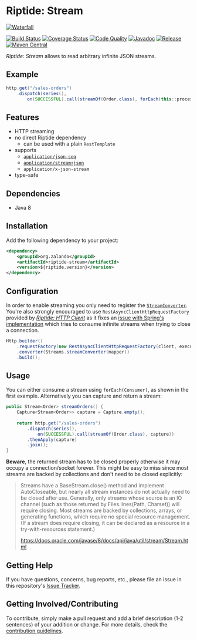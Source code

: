 # Riptide: Stream

[![Waterfall](../docs/waterfall.jpg)](https://pixabay.com/en/waterfalls-river-stream-water-691917/)

[![Build Status](https://img.shields.io/travis/zalando/riptide.svg)](https://travis-ci.org/zalando/riptide)
[![Coverage Status](https://img.shields.io/coveralls/zalando/riptide.svg)](https://coveralls.io/r/zalando/riptide)
[![Code Quality](https://img.shields.io/codacy/grade/1fbe3d16ca544c0c8589692632d114de/master.svg)](https://www.codacy.com/app/whiskeysierra/riptide)
[![Javadoc](https://www.javadoc.io/badge/org.zalando/riptide-stream.svg)](http://www.javadoc.io/doc/org.zalando/riptide-stream)
[![Release](https://img.shields.io/github/release/zalando/riptide.svg)](https://github.com/zalando/riptide/releases)
[![Maven Central](https://img.shields.io/maven-central/v/org.zalando/riptide-stream.svg)](https://maven-badges.herokuapp.com/maven-central/org.zalando/riptide-stream)

*Riptide: Stream* allows to read arbitrary infinite JSON streams.

## Example

```java
http.get("/sales-orders")
    .dispatch(series(),
        on(SUCCESSFUL).call(streamOf(Order.class), forEach(this::process)));
```

## Features

- HTTP streaming
- no direct Riptide dependency
  - can be used with a plain `RestTemplate`
- supports
  - [`application/json-seq`](https://tools.ietf.org/html/rfc7464)
  - [`application/stream+json`](https://tools.ietf.org/id/draft-snell-activity-streams-type-01.html)
  - `application/x-json-stream`
- type-safe

## Dependencies

- Java 8

## Installation

Add the following dependency to your project:

```xml
<dependency>
    <groupId>org.zalando</groupId>
    <artifactId>riptide-stream</artifactId>
    <version>${riptide.version}</version>
</dependency>
```

## Configuration

In order to enable streaming you only need to register the
[`StreamConverter`](src/main/java/org/zalando/riptide/stream/StreamConverter.java). You're also strongly encouraged to
use `RestAsyncClientHttpRequestFactory` provided by [*Riptide: HTTP Client*](../riptide-httpclient) as it fixes an
[issue with Spring's implementation](https://jira.spring.io/browse/SPR-14882) which tries to consume infinite streams when trying to close a connection.

```java
Http.builder()
    .requestFactory(new RestAsyncClientHttpRequestFactory(client, executor))
    .converter(Streams.streamConverter(mapper))
    .build();
```

## Usage

You can either consume a stream using `forEach(Consumer)`, as shown in the first example.
Alternatively you can capture and return a stream:

```java
public Stream<Order> streamOrders() {
    Capture<Stream<Order>> capture = Capture.empty();
    
    return http.get("/sales-orders")
        .dispatch(series(),
            on(SUCCESSFUL).call(streamOf(Order.class), capture))
        .thenApply(capture)
        .join();
}
```

**Beware**, the returned stream has to be closed properly otherwise it may occupy a connection/socket forever. This 
might be easy to miss since most streams are backed by collections and don't need to be closed explicitly:

> Streams have a BaseStream.close() method and implement AutoCloseable, but nearly all stream instances do not actually
need to be closed after use. Generally, only streams whose source is an IO channel (such as those returned by
Files.lines(Path, Charset)) will require closing. Most streams are backed by collections, arrays, or generating
functions, which require no special resource management. (If a stream does require closing, it can be declared as a
resource in a try-with-resources statement.)
>
> https://docs.oracle.com/javase/8/docs/api/java/util/stream/Stream.html

## Getting Help

If you have questions, concerns, bug reports, etc., please file an issue in this repository's [Issue Tracker](../../../../issues).

## Getting Involved/Contributing

To contribute, simply make a pull request and add a brief description (1-2 sentences) of your addition or change. For
more details, check the [contribution guidelines](../.github/CONTRIBUTING.md).
